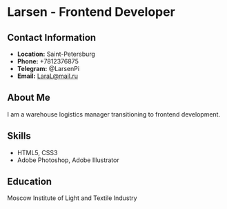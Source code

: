 # Larsen - Frontend Developer

## Contact Information
- **Location:** Saint-Petersburg
- **Phone:** +7812376875
- **Telegram:** @LarsenPi
- **Email:** LaraL@mail.ru

## About Me
I am a warehouse logistics manager transitioning to frontend development.

## Skills
- HTML5, CSS3
- Adobe Photoshop, Adobe Illustrator

## Education
Moscow Institute of Light and Textile Industry
